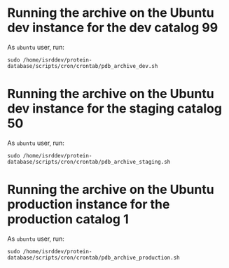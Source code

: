 # Running the archive on the Ubuntu dev instance for the dev catalog 99

As `ubuntu` user, run:

```
sudo /home/isrddev/protein-database/scripts/cron/crontab/pdb_archive_dev.sh
```

# Running the archive on the Ubuntu dev instance for the staging catalog 50

As `ubuntu` user, run:

```
sudo /home/isrddev/protein-database/scripts/cron/crontab/pdb_archive_staging.sh
```

# Running the archive on the Ubuntu production instance for the production catalog 1

As `ubuntu` user, run:

```
sudo /home/isrddev/protein-database/scripts/cron/crontab/pdb_archive_production.sh
```

